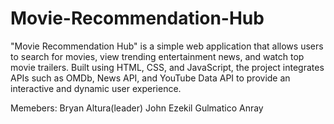 # Movie-Recommendation-Hub
"Movie Recommendation Hub" is a simple web application that allows users to search for movies, view trending entertainment news, and watch top movie trailers. Built using HTML, CSS, and JavaScript, the project integrates APIs such as OMDb, News API, and YouTube Data API to provide an interactive and dynamic user experience.

Memebers:
Bryan Altura(leader)
John Ezekil Gulmatico
Anray
